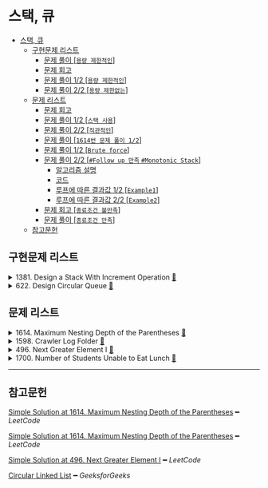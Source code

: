 # 스택, 큐

- [스택, 큐](#스택-큐)
  - [구현문제 리스트](#구현문제-리스트)
    - [문제 풀이 [`용량 제한적인`]](#문제-풀이-용량-제한적인)
    - [문제 회고](#문제-회고)
    - [문제 풀이 1/2 [`용량 제한적인`]](#문제-풀이-12-용량-제한적인)
    - [문제 풀이 2/2 [`용량 제한없는`]](#문제-풀이-22-용량-제한없는)
  - [문제 리스트](#문제-리스트)
    - [문제 회고](#문제-회고-1)
    - [문제 풀이 1/2 [`스택 사용`]](#문제-풀이-12-스택-사용)
    - [문제 풀이 2/2 [`직관적인`]](#문제-풀이-22-직관적인)
    - [문제 풀이 [`1614번 문제 풀이 1/2`]](#문제-풀이-1614번-문제-풀이-12)
    - [문제 풀이 1/2 [`Brute force`]](#문제-풀이-12-brute-force)
    - [문제 풀이 2/2 [`#Follow up 만족` `#Monotonic Stack`]](#문제-풀이-22-follow-up-만족-monotonic-stack)
      - [알고리즘 설명](#알고리즘-설명)
      - [코드](#코드)
      - [루프에 따른 결과값 1/2 [`Example1`]](#루프에-따른-결과값-12-example1)
      - [루프에 따른 결과값 2/2 [`Example2`]](#루프에-따른-결과값-22-example2)
    - [문제 회고 [`종료조건 불만족`]](#문제-회고-종료조건-불만족)
    - [문제 풀이 [`종료조건 만족`]](#문제-풀이-종료조건-만족)
  - [참고문헌](#참고문헌)

## 구현문제 리스트

<details>
<summary>1381. Design a Stack With Increment Operation
  <a href="https://leetcode.com/problems/design-a-stack-with-increment-operation/">👊</a>
</summary>

### 문제 풀이 [`용량 제한적인`]

<table>
  <tr>
    <th colspan="2">빅오</th>
  </tr>
  <tr>
    <td colspan="2">
<p>

|       | `push` | `pop`  | `increment` |
| :---: | :----: | :----: | :---------: |
| time  | `O(1)` | `O(1)` |   `O(n)`    |
| space | `O(1)` | `O(1)` |   `O(1)`    |
</p>
    </td>
  </tr>
  <tr>
    <th colspan="2">코드</th>
  </tr>
  <tr>
    <td>
<p>

```js
/**
 * @param {number} maxSize
 */
var CustomStack = function(maxSize) {
  this.list = [];
  this.maxSize = maxSize;
  this.size = 0;
};
```
</p>
    </td>
    <td>
<p>

```js
//+++ Private function
CustomStack.prototype._isFull = function(x) {
  return this.size === this.maxSize;
}

CustomStack.prototype._isEmpty = function(x) {
  return !this.size;
}
```
</p>
    </td>
  </tr>
  <tr>
    <td>
<p>

```js
/** 
 * @param {number} x
 * @return {void}
 */
CustomStack.prototype.push = function(x) {
  if(this._isFull())
    return -1;
  
  this.size += 1;
  return this.list.push(x);
};
```
</p>
    </td>
    <td>
<p>

```js
/**
 * @return {number}
 */
CustomStack.prototype.pop = function() {
  if(this._isEmpty())
    return -1;
  
  this.size -= 1;
  return this.list.pop();
};
```
</p>
    </td>
  </tr>
  <tr>
    <td colspan="2">
<p>

```js
/** 
 * @param {number} k 
 * @param {number} val
 * @return {void}
 */
CustomStack.prototype.increment = function(k, val) {
  if(this._isEmpty())
    return -1;
  
  const loopCnt = this.size < k ? this.size : k;
  
  for(let i = 0; i < loopCnt; i++)
    this.list[i] += val;    
};
```
</p>
    </td>
  </tr>
</table>
</details>

<details>
<summary>622. Design Circular Queue
  <a href="https://leetcode.com/problems/design-circular-queue/">👊</a>
</summary>

### 문제 회고

원형 큐 문제지만, 구현을 단순 큐 처럼해도 제출이 완료되었다.

때문에 용량 제한이 없고, 연결리스트를 사용한 실질적인 원형 큐를 
`문제 풀이 2/2 `에 구현하였다.

### 문제 풀이 1/2 [`용량 제한적인`]

<table>
  <tr>
    <th colspan="2">빅오</th>
  </tr>
  <tr>
    <td colspan="2">
<p>

|       | `enQueue` | `deQueue` | `Front` | `Rear` | `isEmpty` | `isFull` |
| ----- | --------- | --------- | ------- | ------ | --------- | -------- |
| time  | `O(1)`    | `O(1)`    | `O(1)`  | `O(1)` | `O(1)`    | `O(1)`   |
| space | `O(1)`    | `O(1)`    | `O(1)`  | `O(1)` | `O(1)`    | `O(1)`   |
</p>
    </td>
  </tr>
  <tr>
    <th colspan="2">코드</th>
  </tr>
  <tr>
    <td colspan="2">
<p>

```js
/**
 * @param {number} k
 */
var MyCircularQueue = function(k) {
  this.queue = [];
  this.size = k;
};
```
</p>
    </td>    
  </tr>
  <tr>
    <td>
<p>

```js
/** 
 * @param {number} value
 * @return {boolean}
 */
MyCircularQueue.prototype.enQueue = function(value) {
  if(this.isFull())
    return false;
  
  this.queue.push(value);  
  return true;
};
```
</p>
    </td>
    <td>
<p>

```js
/**
 * @return {boolean}
 */
MyCircularQueue.prototype.deQueue = function() {
  if(this.isEmpty())
    return false;
  
  this.queue.shift();  
  return true;
};
```
</p>
    </td>
  </tr>
  <tr>
    <td>
<p>

```js
/**
 * @return {number}
 */
MyCircularQueue.prototype.Front = function() {
  if(this.isEmpty())
    return -1;
  
  return this.queue[0];
};
```
</p>
    </td>
    <td>
<p>

```js
/**
 * @return {number}
 */
MyCircularQueue.prototype.Rear = function() {
  if(this.isEmpty())
    return -1;
  
  return this.queue.at(-1);
};
```
</p>
    </td>
  </tr>
  <tr>
    <td>
<p>

```js
/**
 * @return {boolean}
 */
MyCircularQueue.prototype.isEmpty = function() {
  return !this.queue.length;
};
```
</p>
    </td>
    <td>
<p>

```js
/**
 * @return {boolean}
 */
MyCircularQueue.prototype.isFull = function() {
  return this.queue.length === this.size;
};

```
</p>
    </td>
  </tr>
</table>

### 문제 풀이 2/2 [`용량 제한없는`]

- 본 PR의 src폴더에서 코드를 확인할 수 있다.

</details>

## 문제 리스트

<details>
<summary>1614. Maximum Nesting Depth of the Parentheses
  <a href="https://leetcode.com/problems/maximum-nesting-depth-of-the-parentheses/">👊</a>
</summary>

### 문제 회고

조건이 다음과 같을 때, 

    Input:    "(1+(2*3)+((8)/4))+1"
    Ouput:    3

처음 접근 방식은 

<dl><dt>

문자열의 마지막 left bracket 이전의 bracket들의 dept를 계산하면된다고 생각했다.
</dt><dl>


즉, bracket들만 있다고 가정하면,

    ( ( ) ( ( max depth space ) ) )

마지막 left bracket 이전들은 다음과 같다.

    ( ( ) ( ( 
    
여기서 VPS를 제외하면, `Output: 3`이 나온다.

하지만, 다음과 같은 테스트케이스가 있었다.

    Input:    "8*((1*(5+6))*(8/6))"
    brackets: ( ( ( max depth space ) ) ( ) )
    Ouput:    3

즉, 마지막 left bracket 이전에 max depth가 존재한 케이스였다.

다음은 리트코드 풀이를 참고하였다.
필자가 실패한 접근 방법들은 `문제 풀이 1/2`에 가장 가까웠다.

### 문제 풀이 1/2 [`스택 사용`]

```js
/**
 * @param {string} s
 * @return {number}
 * time:    O(n)
 * space:   O(n)
 */
var maxDepth = function(s) {  
  let stack = [];
  let max = 0;
  
  for(let letter of s){
    if(letter === '(')
      stack.push(letter)

    else if(letter === ')')
      stack.pop();
        
    max = Math.max(stack.length, max);
  }
  
  return max;
};
```

### 문제 풀이 2/2 [`직관적인`]

```js
/**
 * @param {string} s
 * @return {number}
 * time:    O(n)
 * space:   O(1)
 */
var maxDepth = function(s) {  
  let max = 0;
  let count = 0;    // +++ brackets count
  
  for(let i = 0; i < s.length; i++){
    if(s[i] === '('){
      count++;
      max = Math.max(max, count);
    }
    
    if(s[i] === ')')
      count--;        
  }
  
  return max;  
};
```

</details>

<details>
<summary>1598. Crawler Log Folder
  <a href="https://leetcode.com/problems/crawler-log-folder/">👊</a>
</summary>

### 문제 풀이 [`1614번 문제 풀이 1/2`]

```js
/**
 * @param {string[]} logs
 * @return {number}
 * time:    O(n)
 * space:   O(n)
 */
var minOperations = function(logs) {
  const stack = [];  
  
  for(let log of logs){
    
    if(log === './')
      continue;
    
    if(log === '../'){
      if(stack.length) 
        stack.pop();                
      
      continue;  
    }      
    
    stack.push(log);    
  }
  
  return stack.length;
};
```
</details>

<details>
<summary>496. Next Greater Element I
  <a href="https://leetcode.com/problems/next-greater-element-i/">👊</a>
</summary>

### 문제 풀이 1/2 [`Brute force`]

```js
/**
 * @param {number[]} nums1
 * @param {number[]} nums2
 * @return {number[]}
 
 * time:    O(ab)
            → for           O(a)
            →   indexOf()     O(b)
            →   findNext..    O(b)

 * space:   O(a)              
 */
var nextGreaterElement = function(nums1, nums2) {  
  const findNextGreaterElement = (curIdx, curNum) => { 
    if(nums2.length === curIdx + 1)
      return -1;          
      
    for(let i = curIdx + 1; i < nums2.length; i++){
      if(nums2[i] > curNum)
        return nums2[i];      
    }            
    
    return -1;
  };
  
  const result = [];
  
  for(let num of nums1){
    const idx = nums2.indexOf(num);       
    
    result.push(findNextGreaterElement(idx, num));
  }    
  
  return result;
};
```

### 문제 풀이 2/2 [`#Follow up 만족` `#Monotonic Stack`]

다음과 같은 추가조건이 주어졌다.

<dl><dt>
Could you find an O(nums1.length + nums2.length) solution?
</dl></dt> 

- 풀이법은 리트코드 풀이를 참조하였다.

- 제출함수를 위해 스택을 간단히 구현했지만, `1381번: 스택 구현`과 유사해 생략하였다.

#### 알고리즘 설명

`Monotonic Stack`은 스택의 요소들이 오름차순 또는 내림차순을 유지해야한다.

    오름차순을 유지해야하는 경우

    [5, 19, 20]에 10을 넣는다고 했을때,
    19, 20을 제거하고 10을 넣는다.

    [5, 10]

    이렇듯, 스택에 push되는 값 이상의 수를 모두 제거하는 특징을 이용한다.

#### 코드

```js
/**
 * @param {number[]} nums1
 * @param {number[]} nums2
 * @return {number[]}
 
 * time:    O(a + b)
            → for                 O(b)
            →   while               O(1)
            →     stack.isEmpty()     O(1)
            →     stack.peek()        O(1)
            →     stack.pop()         O(1)
            →     map.set             O(1)
            
            → for                 O(a)
            →   map.has             O(1)
            →   map.get             O(1)
            
 * space:   O(a + b)              
            → result              O(a)
            → map                 O(b)
            → stack               O(b)
 */
var nextGreaterElement = function(nums1, nums2) {
  const result = [];
  
  /*
    key:    num2 
    value:  num2's next greater element
  */
  const map = new Map();

  // descend order monotonic stack
  const stack = new Stack();
  
  for(const num of nums2){
    while(!stack.isEmpty()
         &&stack.peek() < num)
      map.set(stack.pop(), num);
    
    stack.push(num);
    console.log(stack, map);
  }
  
  for(let i = 0; i < nums1.length; i++)
    result[i] = map.has(nums1[i]) ? map.get(nums1[i]) : -1;
    
  return result;
};
```

#### 루프에 따른 결과값 1/2 [`Example1`]

    Input:    [4,1,2]
              [1,3,4,2]

    Output:   [-1,3,-1]

    Stack { stack: [ 1 ], size: 1 } Map(0) {}
    Stack { stack: [ 3 ], size: 1 } Map(1) { 1 => 3 }
    Stack { stack: [ 4 ], size: 1 } Map(2) { 1 => 3, 3 => 4 }
    Stack { stack: [ 4, 2 ], size: 2 } Map(2) { 1 => 3, 3 => 4 }

#### 루프에 따른 결과값 2/2 [`Example2`]

    Input:    [2,4]
              [1,2,3,4]

    Output:   [3,-1]

    Stack { stack: [ 1 ], size: 1 } Map(0) {}
    Stack { stack: [ 2 ], size: 1 } Map(1) { 1 => 2 }
    Stack { stack: [ 3 ], size: 1 } Map(2) { 1 => 2, 2 => 3 }
    Stack { stack: [ 4 ], size: 1 } Map(3) { 1 => 2, 2 => 3, 3 => 4 }

</details>

<details>
<summary>1700. Number of Students Unable to Eat Lunch
  <a href="https://leetcode.com/problems/number-of-students-unable-to-eat-lunch/">👊</a>
</summary>

### 문제 회고 [`종료조건 불만족`]

Input으로 주어진 `students` 배열은 다음과 같은 특징을 보여

- `Front` 만 확인하고,
- 적합하지 않을 시 `Front`를 `Rear` 로 보낸다.

연결리스트로 구현한 원형큐 자료구조로 변형해야겠다 생각했다.

> 구현코드는 `622번`문제의 `문제 풀이 2/2`로 확인할 수 있다.
  원형큐 객체 생성시 인자를 받는 부분만 추가했다.

```js
var MyCircularQueue = function(iterator) {
  this.head = null;
  this.size = 0;
  
  if(iterator){
    iterator.forEach(each => this.enQueue(each));
  }      
};
...

/**
 * @param {number[]} students
 * @param {number[]} sandwiches
 * @return {number}

 * time:    O(b)
 * space:   O(a)
 */
var countStudents = function(students, sandwiches) {  
  let stuQueue = new MyCircularQueue(students);    
  
  let stuCur = stuQueue.head;
                   
  while(sandwiches.length){    
    
    if(stuCur.value ^ sandwiches[0])
      stuCur = stuCur.next; 
    else{      
      stuQueue.deQueue();
      sandwiches.shift();
    }    
  }
  
  return stuCur.size;
};
```

루프에 대한 결과값은 다음과 같다. 

    Input [1, 1, 1, 0, 0, 1]  [1, 0, 0, 0, 1, 1]    

    take  1 → 1 → 0 → 0 → 1   [0, 0, 0, 1, 1]
    leave 1 → 0 → 0 → 1 → 1   [0, 0, 0, 1, 1]
    leave 0 → 0 → 1 → 1 → 1   [0, 0, 0, 1, 1]
    take  0 → 1 → 1 → 1       [0, 0, 1, 1]
    take  1 → 1 → 1           [0, 1, 1]          
    take  1 → 1 → 1           [0, 1, 1]          // +++ inifinite loop!
    ...

주석에서 볼 수 있듯이 종료조건을 위해 연결리스트를 Set으로 변형해야한다.

이 작업이 시간복잡도를 더 잡아먹을 수 있겠다 판단하여, 원형큐가 아닌 기존 배열을 다시 유지하였다.

### 문제 풀이 [`종료조건 만족`]

```js
/**
 * @param {number[]} students
 * @param {number[]} sandwiches
 * @return {number}

 * time:    O(b)
 * space:   O(ab)
            → O(a)마다 O(b) 갱신
 */
var countStudents = function(students, sandwiches) {    
  
  while(sandwiches.length){
    // +++ Exception
    const sandwiche = sandwiches[0];    
    
    const notWantSandwiche = sandwiche !== students[0] 
                            && new Set(students).size === 1;
    
    if(notWantSandwiche)
      return students.length;
    
    // +++ Start
    const student = students.shift();        
    
    if(student ^ sandwiche)
      students.push(student);
    else
      sandwiches.shift();
  }
  
  return students.length;
};
```

</details>

<hr/>

## 참고문헌

[Simple Solution at 1614. Maximum Nesting Depth of the Parentheses](https://leetcode.com/problems/maximum-nesting-depth-of-the-parentheses/discuss/891829/javascript-O(n)-O(1)) ━ *LeetCode*

[Simple Solution at 1614. Maximum Nesting Depth of the Parentheses](https://leetcode.com/problems/maximum-nesting-depth-of-the-parentheses/discuss/1707692/JavaScript-Stack-or-O(n)-Time-or-O(1)-Space) ━ *LeetCode*

[Simple Solution at 496. Next Greater Element I](calendar.google.com/calendar/u/0/r/month/2022/1/1) ━ *LeetCode*

[Circular Linked List]([calendar.google.com/calendar/u/0/r/month/2022/1/1](https://www.geeksforgeeks.org/circular-linked-list/)) ━ *GeeksforGeeks*